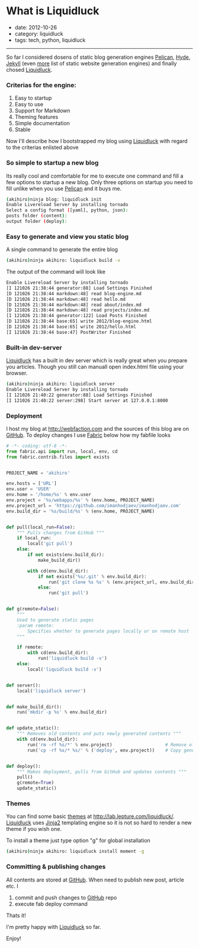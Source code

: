 # What is Liquidluck

- date: 2012-10-26
- category: liquidluck
- tags: tech, python, liquidluck

------

So far I considered dosens of static blog generation engines [Pelican][], [Hyde][], [Jekyll][] 
(even [more][] list of static website generation engines) and finally chosed [Liquidluck][].


### Criterias for the engine:

1. Easy to startup
2. Easy to use
3. Support for Markdown
4. Theming features
5. Simple documentation
6. Stable


Now I'll describe how I bootstrapped my blog using [Liquidluck][] with regard to the criterias enlisted above


### So simple to startup a new blog

Its really cool and comfortable for me to execute one command and fill a few options to startup a new blog.
Only three options on startup you need to fill unlike when you use [Pelican][] and it buys me.

````sh
(akihiro)ninja blog: liquidluck init
Enable Livereload Server by installing tornado
Select a config format ([yaml], python, json):
posts folder (content):
output folder (deploy):
````


### Easy to generate and view you static blog

A single command to generate the entire blog

````sh
(akihiro)ninja akihiro: liquidluck build -v
````

The output of the command will look like

````sh
Enable Livereload Server by installing tornado
[I 121026 21:38:44 generator:88] Load Settings Finished
[D 121026 21:38:44 markdown:48] read blog-engine.md
[D 121026 21:38:44 markdown:48] read hello.md
[D 121026 21:38:44 markdown:48] read about/index.md
[D 121026 21:38:44 markdown:48] read projects/index.md
[I 121026 21:38:44 generator:122] Load Posts Finished
[D 121026 21:38:44 base:65] write 2012/blog-engine.html
[D 121026 21:38:44 base:65] write 2012/hello.html
[I 121026 21:38:44 base:47] PostWriter Finished
````


### Built-in dev-server
[Liquidluck][] has a built in dev server which is really great when you prepare you articles.
Though you still can manuall open index.html file using your browser.

````sh
(akihiro)ninja akihiro: liquidluck server
Enable Livereload Server by installing tornado
[I 121026 21:40:22 generator:88] Load Settings Finished
[I 121026 21:40:22 server:298] Start server at 127.0.0.1:8000
````

### Deployment

I host my blog at <http://webfaction.com> and the sources of this blog are on [GitHub][].
To deploy changes I use [Fabric][] below how my fabfile looks

````python
# -*- coding: utf-8 -*-
from fabric.api import run, local, env, cd
from fabric.contrib.files import exists


PROJECT_NAME = 'akihiro'

env.hosts = ['URL']
env.user = 'USER'
env.home = '/home/%s' % env.user
env.project = '%s/webapps/%s' % (env.home, PROJECT_NAME)
env.project_url = 'https://github.com/imanhodjaev/imanhodjaev.com'
env.build_dir = '%s/build/%s' % (env.home, PROJECT_NAME)


def pull(local_run=False):
    """ Pulls changes from GitHub """
    if local_run:
        local('git pull')
    else:
        if not exists(env.build_dir):
            make_build_dir()

        with cd(env.build_dir):
            if not exists('%s/.git' % env.build_dir):
                run('git clone %s %s' % (env.project_url, env.build_dir))
            else:
                run('git pull')


def g(remote=False):
    """
    Used to generate static pages
    :param remote:
        Specifies whether to generate pages locally or on remote host
    """

    if remote:
        with cd(env.build_dir):
            run('liquidluck build -v')
    else:
        local('liquidluck build -v')


def server():
    local('liquidluck server')


def make_build_dir():
    run('mkdir -p %s' % env.build_dir)


def update_static():
    """ Removes old contents and puts newly generated contents """
    with cd(env.build_dir):
        run('rm -rf %s/*' % env.project)                    # Remove old contents
        run('cp -rf %s/* %s/' % ('deploy', env.project))    # Copy generated static site into webroot


def deploy():
    """ Makes deployment, pulls from GitHub and updates contents """
    pull()
    g(remote=True)
    update_static()
````


### Themes

You can find some basic [themes][] at <http://lab.lepture.com/liquidluck/>.
[Liquidluck][] uses [Jinja2][] templating engine so it is not so hard to render a new theme if you wish one.

To install a theme just type option "g" for global installation

````sh
(akihiro)ninja akihiro: liquidluck install moment -g
````


### Committing & publishing changes
All contents are stored at [GitHub][].
When need to publish new post, article etc. I

1. commit and push changes to [GitHub][] repo
2. execute fab deploy command

Thats it!


I'm pretty happy with [Liquidluck][] so far.


Enjoy!


[themes]: https://github.com/lepture/liquidluck/wiki/Themes
[jinja2]: http://jinja.pocoo.org/docs/
[Fabric]: http://fabfile.org
[GitHub]: https://github.com/imanhodjaev/imanhodjaev.com
[hyde]: http://ringce.com/hyde "Hyde"
[jekyll]: https://github.com/mojombo/jekyll
[pelican]: http://pelican.notmyidea.org "Pelican"
[liquidluck]: http://lab.lepture.com/liquidluck/ "Felix Felicis"
[more]: http://iwantmyname.com/blog/2011/02/list-static-website-generators.html

